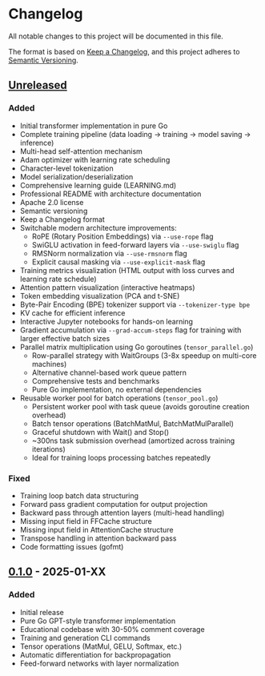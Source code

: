# Changelog

All notable changes to this project will be documented in this file.

The format is based on [Keep a Changelog](https://keepachangelog.com/en/1.1.0/),
and this project adheres to [Semantic Versioning](https://semver.org/spec/v2.0.0.html).

## [Unreleased]

### Added
- Initial transformer implementation in pure Go
- Complete training pipeline (data loading → training → model saving → inference)
- Multi-head self-attention mechanism
- Adam optimizer with learning rate scheduling
- Character-level tokenization
- Model serialization/deserialization
- Comprehensive learning guide (LEARNING.md)
- Professional README with architecture documentation
- Apache 2.0 license
- Semantic versioning
- Keep a Changelog format
- Switchable modern architecture improvements:
  - RoPE (Rotary Position Embeddings) via `--use-rope` flag
  - SwiGLU activation in feed-forward layers via `--use-swiglu` flag
  - RMSNorm normalization via `--use-rmsnorm` flag
  - Explicit causal masking via `--use-explicit-mask` flag
- Training metrics visualization (HTML output with loss curves and learning rate schedule)
- Attention pattern visualization (interactive heatmaps)
- Token embedding visualization (PCA and t-SNE)
- Byte-Pair Encoding (BPE) tokenizer support via `--tokenizer-type bpe`
- KV cache for efficient inference
- Interactive Jupyter notebooks for hands-on learning
- Gradient accumulation via `--grad-accum-steps` flag for training with larger effective batch sizes
- Parallel matrix multiplication using Go goroutines (`tensor_parallel.go`)
  - Row-parallel strategy with WaitGroups (3-8x speedup on multi-core machines)
  - Alternative channel-based work queue pattern
  - Comprehensive tests and benchmarks
  - Pure Go implementation, no external dependencies
- Reusable worker pool for batch operations (`tensor_pool.go`)
  - Persistent worker pool with task queue (avoids goroutine creation overhead)
  - Batch tensor operations (BatchMatMul, BatchMatMulParallel)
  - Graceful shutdown with Wait() and Stop()
  - ~300ns task submission overhead (amortized across training iterations)
  - Ideal for training loops processing batches repeatedly

### Fixed
- Training loop batch data structuring
- Forward pass gradient computation for output projection
- Backward pass through attention layers (multi-head handling)
- Missing input field in FFCache structure
- Missing input field in AttentionCache structure
- Transpose handling in attention backward pass
- Code formatting issues (gofmt)

## [0.1.0] - 2025-01-XX

### Added
- Initial release
- Pure Go GPT-style transformer implementation
- Educational codebase with 30-50% comment coverage
- Training and generation CLI commands
- Tensor operations (MatMul, GELU, Softmax, etc.)
- Automatic differentiation for backpropagation
- Feed-forward networks with layer normalization

[Unreleased]: https://github.com/scttfrdmn/local-code-model/compare/v0.1.0...HEAD
[0.1.0]: https://github.com/scttfrdmn/local-code-model/releases/tag/v0.1.0
